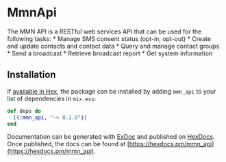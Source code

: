 # MmnApi

The MMN API is a RESTful web services API that can be used for the following tasks:   * Manage SMS consent status (opt-in, opt-out)  * Create and update contacts and contact data  * Query and manage contact groups  * Send a broadcast  * Retrieve broadcast report  * Get system information  

## Installation

If [available in Hex](https://hex.pm/docs/publish), the package can be installed
by adding `mmn_api` to your list of dependencies in `mix.exs`:

```elixir
def deps do
  [{:mmn_api, "~> 0.1.0"}]
end
```

Documentation can be generated with [ExDoc](https://github.com/elixir-lang/ex_doc)
and published on [HexDocs](https://hexdocs.pm). Once published, the docs can
be found at [https://hexdocs.pm/mmn_api](https://hexdocs.pm/mmn_api).
